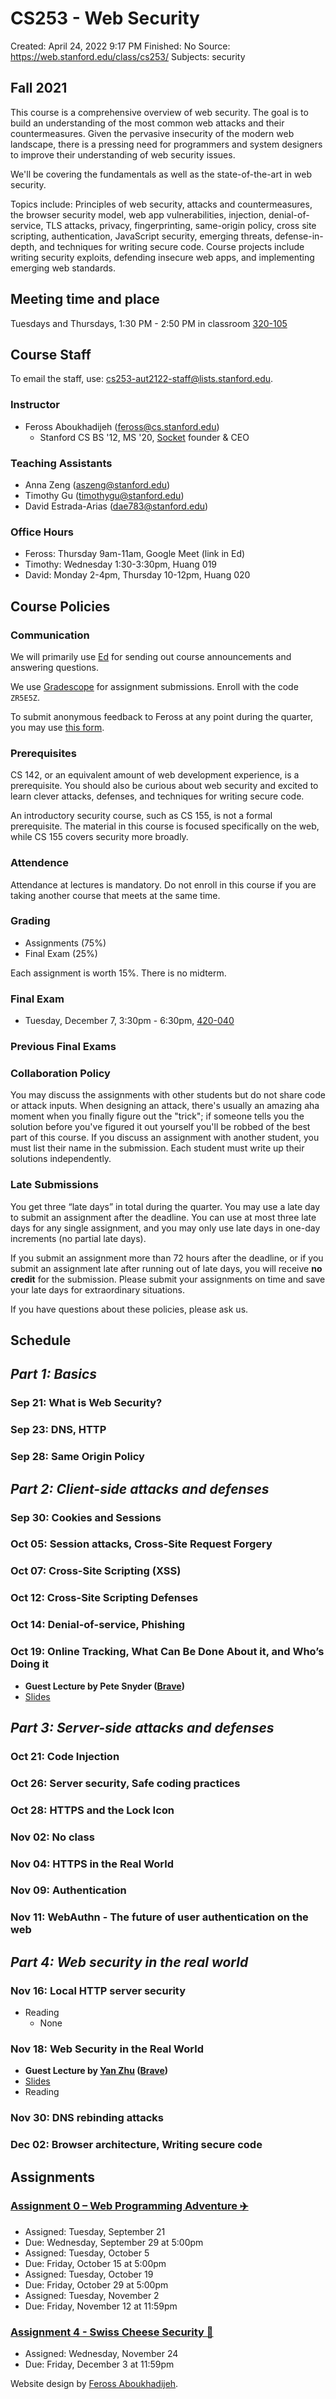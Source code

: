# CS253 - Web Security

Created: April 24, 2022 9:17 PM
Finished: No
Source: https://web.stanford.edu/class/cs253/
Subjects: security

## Fall 2021

This course is a comprehensive overview of web security. The goal is to build an understanding of the most common web attacks and their countermeasures. Given the pervasive insecurity of the modern web landscape, there is a pressing need for programmers and system designers to improve their understanding of web security issues.

We'll be covering the fundamentals as well as the state-of-the-art in web security.

Topics include: Principles of web security, attacks and countermeasures, the browser security model, web app vulnerabilities, injection, denial-of-service, TLS attacks, privacy, fingerprinting, same-origin policy, cross site scripting, authentication, JavaScript security, emerging threats, defense-in-depth, and techniques for writing secure code. Course projects include writing security exploits, defending insecure web apps, and implementing emerging web standards.

## Meeting time and place

Tuesdays and Thursdays, 1:30 PM - 2:50 PM in classroom [320-105](http://campus-map.stanford.edu/?srch=320-105)

## Course Staff

To email the staff, use: [cs253-aut2122-staff@lists.stanford.edu](mailto:cs253-aut2122-staff@lists.stanford.edu).

### Instructor

- Feross Aboukhadijeh ([feross@cs.stanford.edu](mailto:feross@cs.stanford.edu))
    - Stanford CS BS '12, MS '20, [Socket](https://socket.dev/) founder & CEO

### Teaching Assistants

- Anna Zeng ([aszeng@stanford.edu](mailto:aszeng@stanford.edu))
- Timothy Gu ([timothygu@stanford.edu](mailto:timothygu@stanford.edu))
- David Estrada-Arias ([dae783@stanford.edu](mailto:dae783@stanford.edu))

### Office Hours

- Feross: Thursday 9am-11am, Google Meet (link in Ed)
- Timothy: Wednesday 1:30-3:30pm, Huang 019
- David: Monday 2-4pm, Thursday 10-12pm, Huang 020

## Course Policies

### Communication

We will primarily use [Ed](https://edstem.org/us/courses/14325/discussion/) for sending out course announcements and answering questions.

We use [Gradescope](https://gradescope.com/) for assignment submissions. Enroll with the code `ZR5E5Z`.

To submit anonymous feedback to Feross at any point during the quarter, you may use [this form](https://forms.gle/YAJemesDjnJmagFF8).

### Prerequisites

CS 142, or an equivalent amount of web development experience, is a prerequisite. You should also be curious about web security and excited to learn clever attacks, defenses, and techniques for writing secure code.

An introductory security course, such as CS 155, is not a formal prerequisite. The material in this course is focused specifically on the web, while CS 155 covers security more broadly.

### Attendence

Attendance at lectures is mandatory. Do not enroll in this course if you are taking another course that meets at the same time.

### Grading

- Assignments (75%)
- Final Exam (25%)

Each assignment is worth 15%. There is no midterm.

### Final Exam

- Tuesday, December 7, 3:30pm - 6:30pm, [420-040](http://campus-map.stanford.edu/?srch=420-040)

### Previous Final Exams

### Collaboration Policy

You may discuss the assignments with other students but do not share code or attack inputs. When designing an attack, there's usually an amazing aha moment when you finally figure out the "trick"; if someone tells you the solution before you've figured it out yourself you'll be robbed of the best part of this course. If you discuss an assignment with another student, you must list their name in the submission. Each student must write up their solutions independently.

### Late Submissions

You get three “late days” in total during the quarter. You may use a late day to submit an assignment after the deadline. You can use at most three late days for any single assignment, and you may only use late days in one-day increments (no partial late days).

If you submit an assignment more than 72 hours after the deadline, or if you submit an assignment late after running out of late days, you will receive **no credit** for the submission. Please submit your assignments on time and save your late days for extraordinary situations.

If you have questions about these policies, please ask us.

## Schedule

## *Part 1: Basics*

### Sep 21: What is Web Security?

### Sep 23: DNS, HTTP

### Sep 28: Same Origin Policy

## *Part 2: Client-side attacks and defenses*

### Sep 30: Cookies and Sessions

### Oct 05: Session attacks, Cross-Site Request Forgery

### Oct 07: Cross-Site Scripting (XSS)

### Oct 12: Cross-Site Scripting Defenses

### Oct 14: Denial-of-service, Phishing

### Oct 19: Online Tracking, What Can Be Done About it, and Who’s Doing it

- **Guest Lecture by Pete Snyder ([Brave](https://brave.com/))**
- [Slides](https://web.stanford.edu/class/cs253/lectures/Lecture%2009%20-%20Online%20Tracking,%20What%20Can%20Be%20Done%20About%20it,%20and%20Who%E2%80%99s%20Doing%20it.pdf)

## *Part 3: Server-side attacks and defenses*

### Oct 21: Code Injection

### Oct 26: Server security, Safe coding practices

### Oct 28: HTTPS and the Lock Icon

### Nov 02: No class

### Nov 04: HTTPS in the Real World

### Nov 09: Authentication

### Nov 11: WebAuthn - The future of user authentication on the web

## *Part 4: Web security in the real world*

### Nov 16: Local HTTP server security

- Reading
    - None

### Nov 18: Web Security in the Real World

- **Guest Lecture by [Yan Zhu](https://blog.azuki.vip/) ([Brave](https://brave.com/))**
- [Slides](https://web.stanford.edu/class/cs253/lectures/Lecture%2018%20-%20Real-World%20Web%20Security.pdf)
- Reading

### Nov 30: DNS rebinding attacks

### Dec 02: Browser architecture, Writing secure code

## Assignments

### [Assignment 0 – Web Programming Adventure ✈️](https://web.stanford.edu/class/cs253/assign0)

- Assigned: Tuesday, September 21
- Due: Wednesday, September 29 at 5:00pm
- Assigned: Tuesday, October 5
- Due: Friday, October 15 at 5:00pm
- Assigned: Tuesday, October 19
- Due: Friday, October 29 at 5:00pm
- Assigned: Tuesday, November 2
- Due: Friday, November 12 at 11:59pm

### [Assignment 4 - Swiss Cheese Security 🧀](https://web.stanford.edu/class/cs253/assign4)

- Assigned: Wednesday, November 24
- Due: Friday, December 3 at 11:59pm

Website design by [Feross Aboukhadijeh](https://feross.org/).
